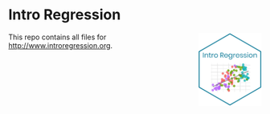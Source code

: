 # Intro Regression 

<img src="img/introregression-sticker.png" width="25%" height="25%" align="right"/>

This repo contains all files for http://www.introregression.org. 





